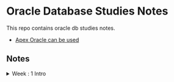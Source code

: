 # Oracle Database Studies Notes

This repo contains oracle db studies notes.
- [Apex Oracle can be used](https://apex.oracle.com/pls/apex/f?p=4550:1:109036778534060:::::)
## Notes 

<details>
  <summary> Week : 1 Intro </summary>

    ```
        SELECT  ENAME AS Employee_Name , JOB AS Employee_Job FROM EMP;
        select  DNAME AS Department_Name , LOC AS Department_Location from dept;

        SELECT JOB FROM EMP;
        SELECT distinct JOB FROM EMP;

    ```
- where filter 

```
    SELECT * 
    from emp 
    where job = 'MANAGER';

    SELECT *  from emp  where SAL <= 1500;
    SELECT *  from emp  where SAL <= 1500 and JOB = 'CLERK';
    SELECT *  FROM emp  WHERE SAL <= 1500 AND JOB != 'CLERK';
```
- **31 October 22 - Theory** 
  - [Connecting with SQL*Plus 18c](https://www.oracle.com/au/database/technologies/instant-client/winx64-64-downloads.html)
  - Oracle -> Database , store data permanently in secondary storage devices, Matrix formation
    - SQL language 
    - PL/SQL : Procedural language 
    - Dynamic SQL
  - ANSI standard SQL
    - Oracle : oracel sql -> nvl()
    - SQL server : sqlserver sql -> isnull()
    - MYSQL : mysql sql -> ifnull()

- **1 October 22 - Theory **
```
  - Account No. Name    Balance
    1001        Aalla     3000
    1002        Bella

    You cannot withdraw more than 3000.

    create or replace procedure p1(p_account_number, p_amount_number)
    is
    v_balance number(10);
    begin
    select balance into v_balance from bank
    where accountNo == p_account_number;
    if p_amount < v_balance then
    update bank set balance = balance - p_amount where accountNo = p_account_number;
    dbms.output.put_line('Transaction successful');
    commit;
    else 
    dbms_output.put_line('Insufficient funds');
    end if;
    exception
    when others then
    rollback;

    set serveroutput on;
    exec p1(1001, 8000); // Insufficient funds code part will be executed.

    exec p1(1001, 2000); // Transaction successful code part will be executed.

    select * from bank; // balance will be 1000;


```
  - www.amazon.com -> web server -> db server -> db database
    - order-main table
      - orderID (Primary Key), orderDate, orderItem, orderPrice, 
    - Purchase

<details>

<details>
  <summary> Session:  </summary>
<details>

<details>
  <summary> Session:  </summary>
<details>

<details>
  <summary> Session:  </summary>
<details>